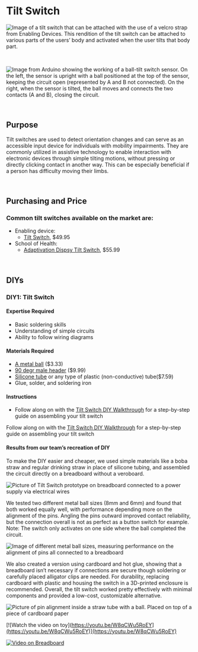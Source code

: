 # Tilt Switch
![Image of a tilt switch that can be attached with the use of a velcro strap from Enabling Devices. This rendition of the tilt switch can be attached to various parts of the users’ body and activated when the user tilts that body part. ](https://github.com/user-attachments/assets/f1c6a5f4-f171-4c02-ac24-af99cc8ed1c3)

<br>

![Image from Arduino showing the working of a ball-tilt switch sensor. On the left, the sensor is upright with a ball positioned at the top of the sensor, keeping the circuit open (represented by A and B not connected). On the right, when the sensor is tilted, the ball moves and connects the two contacts (A and B), closing the circuit. ](https://github.com/user-attachments/assets/863d58ef-fd68-46b1-84cd-8ccef3fa6a6d)


<br> 

## Purpose

Tilt switches are used to detect orientation changes and can serve as an accessible input device for individuals with mobility impairments. They are commonly utilized in assistive technology to enable interaction with electronic devices through simple tilting motions, without pressing or directly clicking contact in another way. This can be especially beneficial if a person has difficulty moving their limbs.

<br>

## Purchasing and Price

### Common tilt switches available on the market are:

* Enabling device:  
  * [Tilt Switch](https://enablingdevices.com/product/tilt-switch/?srsltid=AfmBOopQSjju1NKjWzchuw42xmDl3LrgsQwytpzV_RaN-MgDI75O8wGJ), $49.95  
* School of Health:  
  * [Adaptivation Dispsy Tilt Switch](https://www.schoolhealth.com/adaptivation-dipsy-tilt-sensitive-switch), $55.99

<br>

## DIYs

### **DIY1: Tilt Switch**

#### Expertise Required

* Basic soldering skills  
* Understanding of simple circuits  
* Ability to follow wiring diagrams

#### Materials Required

* [A metal ball](https://www.amazon.com/dp/B0B28WJG74) ($3.33)  
* [90 degr male header](https://amazon.com/dp/B07DRDZ18M) ($9.99)  
* [Silicone tube](https://amazon.com/dp/B08JQQ71TW) or any type of plastic (non-conductive) tube($7.59)  
* Glue, solder, and soldering iron

#### Instructions

* Follow along on with the [Tilt Switch DIY Walkthrough](https://www.instructables.com/Build-your-own-tilt-switch/) for a step-by-step guide on assembling your tilt switch

Follow along on with the [Tilt Switch DIY Walkthrough](https://www.instructables.com/Build-your-own-tilt-switch/) for a step-by-step guide on assembling your tilt switch

#### Results from our team’s recreation of DIY
To make the DIY easier and cheaper, we used simple materials like a boba straw and regular drinking straw in place of silicone tubing, and assembled the circuit directly on a breadboard without a veroboard. 

![Picture of Tilt Switch prototype on breadboard connected to a power supply via electrical wires](https://github.com/user-attachments/assets/09e36cf2-065e-4e55-9a85-62c3c3355d6f)

We tested two different metal ball sizes (8mm and 6mm) and found that both worked equally well, with performance depending more on the alignment of the pins. Angling the pins outward improved contact reliability, but the connection overall is not as perfect as a button switch for example. Note: The switch only activates on one side where the ball completed the circuit. 

![Image of different metal ball sizes, measuring performance on the alignment of pins all connected to a breadboard](https://github.com/user-attachments/assets/045ff7ed-fd7d-4864-a00c-4411e5ccd6f0)

We also created a version using cardboard and hot glue, showing that a breadboard isn’t necessary if connections are secure though soldering or carefully placed alligator clips are needed. For durability, replacing cardboard with plastic and housing the switch in a 3D-printed enclosure is recommended. Overall, the tilt switch worked pretty effectively with minimal components and provided a low-cost, customizable alternative.

![Picture of pin alignment inside a straw tube with a ball. Placed on top of a piece of cardboard paper](https://github.com/user-attachments/assets/04e55739-ab2e-4bf0-9bc0-a5e4d603a329)

[![Watch the video on toy](https://youtu.be/W8qCWu5RoEY](https://youtu.be/W8qCWu5RoEY)](https://youtu.be/W8qCWu5RoEY)

[![Video on Breadboard](https://youtu.be/RC6oM0x_1uo)](https://youtu.be/RC6oM0x_1uo)










